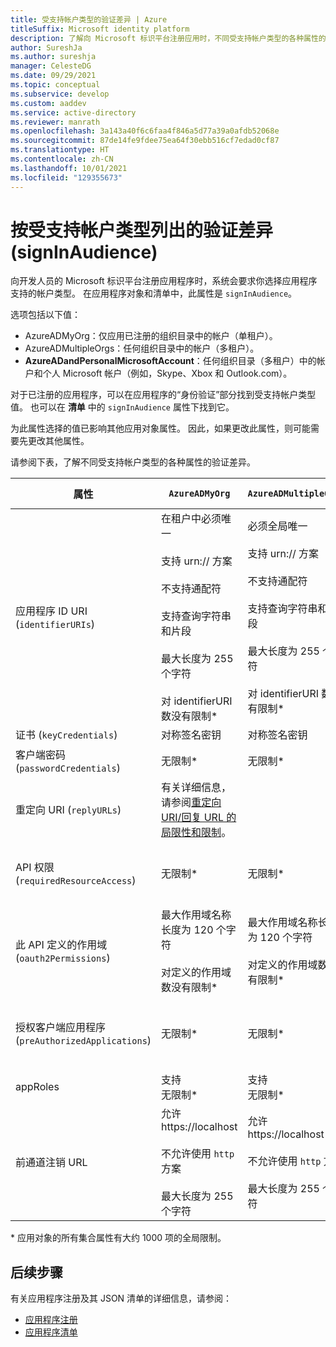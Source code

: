 ```yaml
---
title: 受支持帐户类型的验证差异 | Azure
titleSuffix: Microsoft identity platform
description: 了解向 Microsoft 标识平台注册应用时，不同受支持帐户类型的各种属性的验证差异。
author: SureshJa
ms.author: sureshja
manager: CelesteDG
ms.date: 09/29/2021
ms.topic: conceptual
ms.subservice: develop
ms.custom: aaddev
ms.service: active-directory
ms.reviewer: manrath
ms.openlocfilehash: 3a143a40f6c6faa4f846a5d77a39a0afdb52068e
ms.sourcegitcommit: 87de14fe9fdee75ea64f30ebb516cf7edad0cf87
ms.translationtype: HT
ms.contentlocale: zh-CN
ms.lasthandoff: 10/01/2021
ms.locfileid: "129355673"
---
```

# <a name="validation-differences-by-supported-account-types-signinaudience"></a>按受支持帐户类型列出的验证差异 (signInAudience)

向开发人员的 Microsoft 标识平台注册应用程序时，系统会要求你选择应用程序支持的帐户类型。 在应用程序对象和清单中，此属性是 `signInAudience`。

选项包括以下值：

- AzureADMyOrg：仅应用已注册的组织目录中的帐户（单租户）。
- AzureADMultipleOrgs：任何组织目录中的帐户（多租户）。
- **AzureADandPersonalMicrosoftAccount**：任何组织目录（多租户）中的帐户和个人 Microsoft 帐户（例如，Skype、Xbox 和 Outlook.com）。

对于已注册的应用程序，可以在应用程序的“身份验证”部分找到受支持帐户类型值。 也可以在 **清单** 中的 `signInAudience` 属性下找到它。

为此属性选择的值已影响其他应用对象属性。 因此，如果更改此属性，则可能需要先更改其他属性。

请参阅下表，了解不同受支持帐户类型的各种属性的验证差异。

| 属性                                                     | `AzureADMyOrg`                                                                                                                                                                                                                                      | `AzureADMultipleOrgs`                                                                                                                                                                                                                          | `AzureADandPersonalMicrosoftAccount` 和 `PersonalMicrosoftAccount`                                                                                                                                                |
| ------------------------------------------------------------ | --------------------------------------------------------------------------------------------------------------------------------------------------------------------------------------------------------------------------------------------------- | ---------------------------------------------------------------------------------------------------------------------------------------------------------------------------------------------------------------------------------------------- | ------------------------------------------------------------------------------------------------------------------------------------------------------------------------------------------------------------------ |
| 应用程序 ID URI (`identifierURIs`)                        | 在租户中必须唯一 <br><br> 支持 urn:// 方案 <br><br> 不支持通配符 <br><br> 支持查询字符串和片段 <br><br> 最大长度为 255 个字符 <br><br> 对 identifierURI 数没有限制\* | 必须全局唯一 <br><br> 支持 urn:// 方案 <br><br> 不支持通配符 <br><br> 支持查询字符串和片段 <br><br> 最大长度为 255 个字符 <br><br> 对 identifierURI 数没有限制\* | 必须全局唯一 <br><br> 不支持 urn:// 方案 <br><br> 不支持通配符、片段和查询字符串 <br><br> 最大长度为 120 个字符 <br><br> 最多 50 个 identifierURI |
| 证书 (`keyCredentials`)                              | 对称签名密钥                                                                                                                                                                                                                               | 对称签名密钥                                                                                                                                                                                                                          | 加密和非对称签名密钥                                                                                                                                                                              |
| 客户端密码 (`passwordCredentials`)                       | 无限制\*                                                                                                                                                                                                                                          | 无限制\*                                                                                                                                                                                                                                     | 如果启用 liveSDK：最多 2 个客户端密码                                                                                                                                                               |
| 重定向 URI (`replyURLs`)                                  | 有关详细信息，请参阅[重定向 URI/回复 URL 的局限性和限制](reply-url.md)。                                                                                                                                                              |                                                                                                                                                                                                                                                |                                                                                                                                                                                                                    |
| API 权限 (`requiredResourceAccess`)                   | 无限制\*                                                                                                                                                                                                                                          | 无限制\*                                                                                                                                                                                                                                     | 每个应用程序最多 50 个资源，且每个资源 30 个权限（例如 Microsoft Graph）。 每个应用程序的总限制为 200（资源 x 权限）。                                              |
| 此 API 定义的作用域 (`oauth2Permissions`)             | 最大作用域名称长度为 120 个字符 <br><br> 对定义的作用域数没有限制\*                                                                                                                                                     | 最大作用域名称长度为 120 个字符 <br><br> 对定义的作用域数没有限制\*                                                                                                                                                | 最大作用域名称长度为 40 个字符 <br><br> 最多定义 100 个作用域                                                                                                                                  |
| 授权客户端应用程序 (`preAuthorizedApplications`) | 无限制\*                                                                                                                                                                                                                                          | 无限制\*                                                                                                                                                                                                                                     | 总最大值为 500 <br><br> 最多定义 100 个客户端应用 <br><br> 每个客户端最多定义 30 个作用域                                                                                                  |
| appRoles                                                     | 支持 <br> 无限制\*                                                                                                                                                                                                                           | 支持 <br> 无限制\*                                                                                                                                                                                                                      | 不支持                                                                                                                                                                                                      |
| 前通道注销 URL                                     | 允许 https://localhost <br><br> 不允许使用 `http` 方案 <br><br> 最大长度为 255 个字符                                                                                                                                         | 允许 https://localhost <br><br> 不允许使用 `http` 方案 <br><br> 最大长度为 255 个字符                                                                                                                                    | 允许使用 https://localhost ， http://localhost 失败 <br><br> 不允许使用 `http` 方案 <br><br> 最大长度为 255 个字符 <br><br> 不支持通配符                                            |

\* 应用对象的所有集合属性有大约 1000 项的全局限制。

## <a name="next-steps"></a>后续步骤

有关应用程序注册及其 JSON 清单的详细信息，请参阅：

- [应用程序注册](app-objects-and-service-principals.md)
- [应用程序清单](reference-app-manifest.md)
